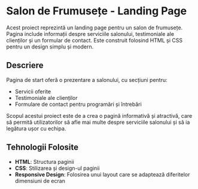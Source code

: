 # Salon de Frumusețe - Landing Page

Acest proiect reprezintă un landing page pentru un salon de frumusețe. Pagina include informații despre serviciile salonului, testimoniale ale clienților și un formular de contact. Este construit folosind HTML și CSS pentru un design simplu și modern.

## Descriere

Pagina de start oferă o prezentare a salonului, cu secțiuni pentru:
- Servicii oferite
- Testimoniale ale clienților
- Formulare de contact pentru programări și întrebări

Scopul acestui proiect este de a crea o pagină informativă și atractivă, care să permită utilizatorilor să afle mai multe despre serviciile salonului și să ia legătura ușor cu echipa.

## Tehnologii Folosite

- **HTML**: Structura paginii
- **CSS**: Stilizarea și design-ul paginii
- **Responsive Design**: Folosirea unui layout care se adaptează diferitelor dimensiuni de ecran

